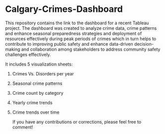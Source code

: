 # Calgary-Crimes-Dashboard

This repository contains the link to the dashboard for a recent Tableau project. The dashboard was created to analyze crime data, crime patterns and enhance seasonal preparedness strategies and deployment of resources effectively during peak periods of crimes which in turn helps to contribute to improving public safety and enhance data-driven decision-making and collaboration among stakeholders to address community safety challenges effectively.

 It includes 5 visualization sheets:
 1. Crimes Vs. Disorders per year
 2. Seasonal crime patterns
 3. Crime count by category
 4. Yearly crime trends
 5. Crime trends over time

    If you have any contributions or corrections, please feel free to comment!
    
